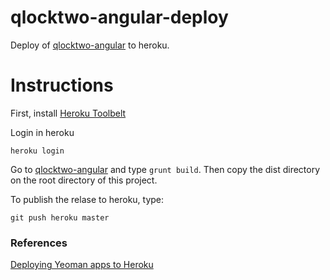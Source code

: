 # qlocktwo-angular-deploy
Deploy of [qlocktwo-angular](https://github.com/zouzias/qlocktwo-angular.git) to heroku.

# Instructions

First, install [Heroku Toolbelt](https://toolbelt.heroku.com)

Login in heroku
```
heroku login
```

Go to [qlocktwo-angular](https://github.com/zouzias/qlocktwo-angular.git) and type `grunt build`. Then copy the dist directory on the root directory of this project.

To publish the relase to heroku, type:

```
git push heroku master
```

### References

[Deploying Yeoman apps to Heroku](https://gist.github.com/zouzias/da124031c5d68d49f0d8)

